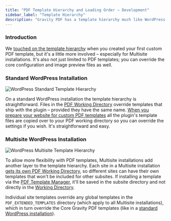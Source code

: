```yaml
---
title: "PDF Template Hierarchy and Loading Order – Development"
sidebar_label: "Template Hierarchy"
description: "Gravity PDF has a template hierarchy much like WordPress theme and child themes. You can override PDF templates, configuration and images."
---
```


### Introduction 

We [touched on the template hierarchy](developer-first-custom-pdf.md#template-hierarchy) when you created your first custom PDF template, but it's a little more involved – especially for Multisite installations. It's also not just limited to PDF templates; you can override the core configuration and image preview files as well.

### Standard WordPress Installation 

![WordPress Standard Template Hierarchy](https://resources.gravitypdf.com/uploads/2015/11/WordPress-Standard-Hierarchy.png)

On a standard WordPress installation the template hierarchy is straightforward. Files in the [PDF Working Directory](developer-first-custom-pdf.md#working-directory) override templates that ship with the plugin – provided they have the same name. [When you prepare your website for custom PDF templates](developer-first-custom-pdf.md#preparing-the-infrastructure) all the plugin's template files are copied over to your PDF working directory so you can override the settings if you wish. It's straightforward and easy.

### Multisite WordPress Installation 

![WordPress Multisite Template Hierarchy](https://resources.gravitypdf.com/uploads/2015/11/WordPress-Multisite-Hierarchy.png)

To allow more flexibility with PDF templates, Multisite installations add another layer to the template hierarchy. Each site in a Multisite installation [gets its own PDF Working Directory](developer-first-custom-pdf.md#multisite-structure), so different sites can have their own templates that won't be included for other subsites. If installing a template via the [PDF Template Manager](user-pdf-template-manager.md), it'll be saved in the subsite directory and not directly in the [Working Directory](developer-first-custom-pdf.md#working-directory).

Individual site templates override any global templates in the `PDF_EXTENDED_TEMPLATES` directory (which apply to all Multisite installations), which in turn override the Core Gravity PDF templates (like in a [standard WordPress installation](#standard-wordpress-install)).
